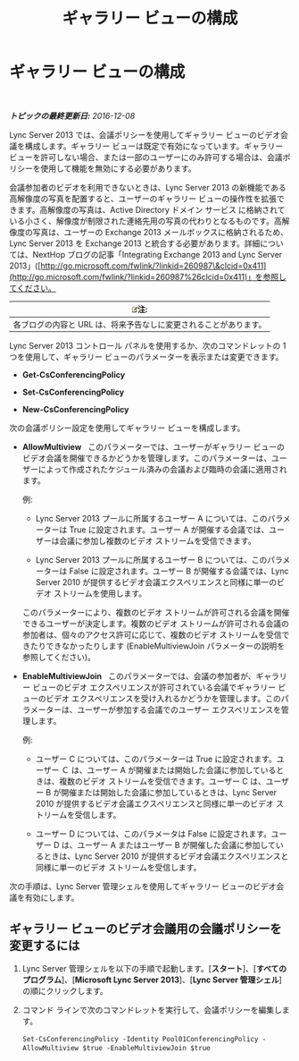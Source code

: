 ﻿---
title: ギャラリー ビューの構成
TOCTitle: ギャラリー ビューの構成
ms:assetid: 4a609178-47d8-4682-ac8d-29f882801924
ms:mtpsurl: https://technet.microsoft.com/ja-jp/library/JJ204871(v=OCS.15)
ms:contentKeyID: 48272007
ms.date: 12/10/2016
mtps_version: v=OCS.15
ms.translationtype: HT
---

# ギャラリー ビューの構成

 

_**トピックの最終更新日:** 2016-12-08_

Lync Server 2013 では、会議ポリシーを使用してギャラリー ビューのビデオ会議を構成します。ギャラリー ビューは既定で有効になっています。ギャラリー ビューを許可しない場合、または一部のユーザーにのみ許可する場合は、会議ポリシーを使用して機能を無効にする必要があります。

会議参加者のビデオを利用できないときは、Lync Server 2013 の新機能である高解像度の写真を配置すると、ユーザーのギャラリー ビューの操作性を拡張できます。高解像度の写真は、Active Directory ドメイン サービス に格納されている小さく、解像度が制限された連絡先用の写真の代わりとなるものです。高解像度の写真は、ユーザーの Exchange 2013 メールボックスに格納されるため、Lync Server 2013 を Exchange 2013 と統合する必要があります。詳細については、NextHop ブログの記事「Integrating Exchange 2013 and Lync Server 2013」([http://go.microsoft.com/fwlink/?linkid=260987\&clcid=0x411](http://go.microsoft.com/fwlink/?linkid=260987%26clcid=0x411)」を参照してください。

<table>
<thead>
<tr class="header">
<th><img src="images/Gg412781.note(OCS.15).gif" title="note" alt="note" />注:</th>
</tr>
</thead>
<tbody>
<tr class="odd">
<td>各ブログの内容と URL は、将来予告なしに変更されることがあります。</td>
</tr>
</tbody>
</table>


Lync Server 2013 コントロール パネルを使用するか、次のコマンドレットの 1 つを使用して、ギャラリー ビューのパラメーターを表示または変更できます。

  - **Get-CsConferencingPolicy**

  - **Set-CsConferencingPolicy**

  - **New-CsConferencingPolicy**

次の会議ポリシー設定を使用してギャラリー ビューを構成します。

  - **AllowMultiview**   このパラメーターでは、ユーザーがギャラリー ビューのビデオ会議を開催できるかどうかを管理します。このパラメーターは、ユーザーによって作成されたケジュール済みの会議および臨時の会議に適用されます。
    
    例:
    
      - Lync Server 2013 プールに所属するユーザー A については、このパラメーターは True に設定されます。ユーザー A が開催する会議では、ユーザーは会議に参加し複数のビデオ ストリームを受信できます。
    
      - Lync Server 2013 プールに所属するユーザー B については、このパラメーターは False に設定されます。ユーザー B が開催する会議では、Lync Server 2010 が提供するビデオ会議エクスペリエンスと同様に単一のビデオ ストリームを使用します。
    
    このパラメーターにより、複数のビデオ ストリームが許可される会議を開催できるユーザーが決定します。複数のビデオ ストリームが許可される会議の参加者は、個々のアクセス許可に応じて、複数のビデオ ストリームを受信できたりできなかったりします (EnableMultiviewJoin パラメーターの説明を参照してください)。

  - **EnableMultiviewJoin**   このパラメーターでは、会議の参加者が、ギャラリー ビューのビデオ エクスペリエンスが許可されている会議でギャラリー ビューのビデオ エクスペリエンスを受け入れるかどうかを管理します。このパラメーターは、ユーザーが参加する会議でのユーザー エクスペリエンスを管理します。
    
    例:
    
      - ユーザー C については、このパラメーターは True に設定されます。ユーザー Ｃ は、ユーザー A が開催または開始した会議に参加しているときは、複数のビデオ ストリームを受信できます。ユーザー C は、ユーザー B が開催または開始した会議に参加しているときは、Lync Server 2010 が提供するビデオ会議エクスペリエンスと同様に単一のビデオ ストリームを受信します。
    
      - ユーザー D については、このパラメータは False に設定されます。ユーザー D は、ユーザー A またはユーザー B が開催した会議に参加しているときは、Lync Server 2010 が提供するビデオ会議エクスペリエンスと同様に単一のビデオ ストリームを受信します。

次の手順は、Lync Server 管理シェルを使用してギャラリー ビューのビデオ会議を有効にします。

## ギャラリー ビューのビデオ会議用の会議ポリシーを変更するには

1.  Lync Server 管理シェルを以下の手順で起動します。\[**スタート**\]、\[**すべてのプログラム**\]、\[**Microsoft Lync Server 2013**\]、\[**Lync Server 管理シェル**\] の順にクリックします。

2.  コマンド ラインで次のコマンドレットを実行して、会議ポリシーを編集します。
    
        Set-CsConferencingPolicy -Identity Pool01ConferencingPolicy -AllowMultiview $true -EnableMultiviewJoin $true

